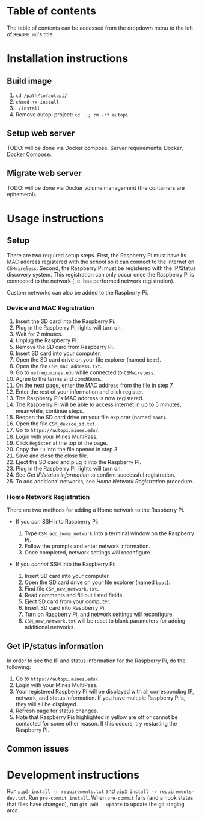 # Table of contents
The table of contents can be accessed from the dropdown menu to the left of `README.md`'s title.

# Installation instructions
## Build image
1. `cd /path/to/autopi/`
2. `chmod +x install`
3. `./install`
4. Remove autopi project: `cd ..; rm -rf autopi`


## Setup web server
TODO: will be done via Docker compose.
Server requirements: Docker, Docker Compose.


## Migrate web server
TODO: will be done via Docker volume management (the containers are ephemeral).


# Usage instructions
## Setup
There are two required setup steps. First, the Raspberry Pi must have its MAC address registered with the school so it can connect to the internet on `CSMwireless`. Second, the Raspberry Pi must be registered with the IP/Status discovery system. This registration can only occur once the Raspberry Pi is connected to the network (i.e. has performed network registration).

Custom networks can also be added to the Raspberry Pi.


### Device and MAC Registration
1. Insert the SD card into the Raspberry Pi.
2. Plug in the Raspberry Pi, lights will turn on.
3. Wait for 2 minutes.
4. Unplug the Raspberry Pi.
5. Remove the SD card from Raspberry Pi.
6. Insert SD card into your computer.
7. Open the SD card drive on your file explorer (named `boot`).
8. Open the file `CSM_mac_address.txt`.
9. Go to `netreg.mines.edu` while connected to `CSMwireless`.
10. Agree to the terms and conditions.
11. On the next page, enter the MAC address from the file in step 7.
12. Enter the rest of your information and click register.
13. The Raspberry Pi's MAC address is now registered.
14. The Raspberry Pi will be able to access internet in up to 5 minutes, meanwhile, continue steps.
15. Reopen the SD card drive on your file explorer (named `boot`).
16. Open the file `CSM_device_id.txt`.
17. Go to `https://autopi.mines.edu/`. 
18. Login with your Mines MultiPass.
19. Click `Register` at the top of the page.
20. Copy the `ID` into the file opened in step 3.
21. Save and close the close file.
22. Eject the SD card and plug it into the Raspberry Pi.
23. Plug in the Raspberry Pi, lights will turn on.
24. See *Get IP/status information* to confirm successful registration. 
25. To add additional networks, see *Home Network Registration* procedure.

### Home Network Registration
There are two methods for adding a Home network to the Raspberry Pi.
- If you *can* SSH into Raspberry Pi:
  1. Type `CSM_add_home_network` into a terminal window on the Raspberry Pi.
  2. Follow the prompts and enter network information.
  3. Once completed, network settings will reconfigure.

- If you *cannot* SSH into the Raspberry Pi:
  1. Insert SD card into your computer.
  2. Open the SD card drive on your file explorer (named `boot`).
  3. Find file `CSM_new_network.txt`.
  4. Read comments and fill out listed fields.
  5. Eject SD card from your computer.
  6. Insert SD card into Raspberry Pi.
  7. Turn on Raspberry Pi, and network settings will reconfigure.
  8. `CSM_new_network.txt` will be reset to blank parameters for adding additional networks.

## Get IP/status information
In order to see the IP and status information for the Raspberry Pi, do the following:
1. Go to `https://autopi.mines.edu/`. 
2. Login with your Mines MultiPass.
3. Your registered Raspberry Pi will be displayed with all corresponding IP, network, and status information.
   If you have multiple Raspberry Pi's, they will all be displayed.
4. Refresh page for status changes.
5. Note that Raspberry Pis highlighted in yellow are off or cannot be contacted for some other reason. If this occurs, try restarting the Raspberry Pi.

## Common issues

# Development instructions
Run `pip3 install -r requirements.txt` and `pip3 install -r requirements-dev.txt`.
Run `pre-commit install`.
When `pre-commit` fails (and a hook states that files have changed), run `git add --update` to update the git staging area.
